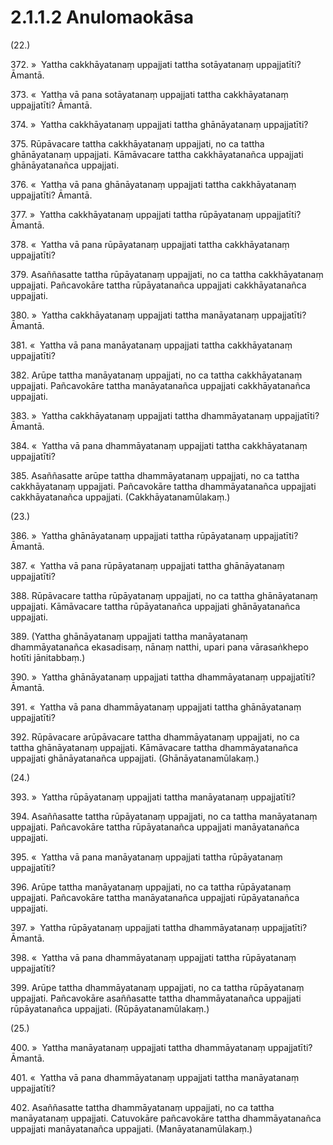 

# 2.1.1.2 Anulomaokāsa





(22.)

372\. »  Yattha cakkhāyatanaṃ uppajjati tattha sotāyatanaṃ uppajjatīti? Āmantā.

373\. «  Yattha vā pana sotāyatanaṃ uppajjati tattha cakkhāyatanaṃ uppajjatīti? Āmantā.

374\. »  Yattha cakkhāyatanaṃ uppajjati tattha ghānāyatanaṃ uppajjatīti?

375\. Rūpāvacare tattha cakkhāyatanaṃ uppajjati, no ca tattha ghānāyatanaṃ uppajjati. Kāmāvacare tattha cakkhāyatanañca uppajjati ghānāyatanañca uppajjati.

376\. «  Yattha vā pana ghānāyatanaṃ uppajjati tattha cakkhāyatanaṃ uppajjatīti? Āmantā.

377\. »  Yattha cakkhāyatanaṃ uppajjati tattha rūpāyatanaṃ uppajjatīti? Āmantā.

378\. «  Yattha vā pana rūpāyatanaṃ uppajjati tattha cakkhāyatanaṃ uppajjatīti?

379\. Asaññasatte tattha rūpāyatanaṃ uppajjati, no ca tattha cakkhāyatanaṃ uppajjati. Pañcavokāre tattha rūpāyatanañca uppajjati cakkhāyatanañca uppajjati.

380\. »  Yattha cakkhāyatanaṃ uppajjati tattha manāyatanaṃ uppajjatīti? Āmantā.

381\. «  Yattha vā pana manāyatanaṃ uppajjati tattha cakkhāyatanaṃ uppajjatīti?

382\. Arūpe tattha manāyatanaṃ uppajjati, no ca tattha cakkhāyatanaṃ uppajjati. Pañcavokāre tattha manāyatanañca uppajjati cakkhāyatanañca uppajjati.

383\. »  Yattha cakkhāyatanaṃ uppajjati tattha dhammāyatanaṃ uppajjatīti? Āmantā.

384\. «  Yattha vā pana dhammāyatanaṃ uppajjati tattha cakkhāyatanaṃ uppajjatīti?

385\. Asaññasatte arūpe tattha dhammāyatanaṃ uppajjati, no ca tattha cakkhāyatanaṃ uppajjati. Pañcavokāre tattha dhammāyatanañca uppajjati cakkhāyatanañca uppajjati. (Cakkhāyatanamūlakaṃ.)

(23.)

386\. »  Yattha ghānāyatanaṃ uppajjati tattha rūpāyatanaṃ uppajjatīti? Āmantā.

387\. «  Yattha vā pana rūpāyatanaṃ uppajjati tattha ghānāyatanaṃ uppajjatīti?

388\. Rūpāvacare tattha rūpāyatanaṃ uppajjati, no ca tattha ghānāyatanaṃ uppajjati. Kāmāvacare tattha rūpāyatanañca uppajjati ghānāyatanañca uppajjati.

389\. (Yattha ghānāyatanaṃ uppajjati tattha manāyatanaṃ dhammāyatanañca ekasadisaṃ, nānaṃ natthi, upari pana vārasaṅkhepo hotīti jānitabbaṃ.)

390\. »  Yattha ghānāyatanaṃ uppajjati tattha dhammāyatanaṃ uppajjatīti? Āmantā.

391\. «  Yattha vā pana dhammāyatanaṃ uppajjati tattha ghānāyatanaṃ uppajjatīti?

392\. Rūpāvacare arūpāvacare tattha dhammāyatanaṃ uppajjati, no ca tattha ghānāyatanaṃ uppajjati. Kāmāvacare tattha dhammāyatanañca uppajjati ghānāyatanañca uppajjati. (Ghānāyatanamūlakaṃ.)

(24.)

393\. »  Yattha rūpāyatanaṃ uppajjati tattha manāyatanaṃ uppajjatīti?

394\. Asaññasatte tattha rūpāyatanaṃ uppajjati, no ca tattha manāyatanaṃ uppajjati. Pañcavokāre tattha rūpāyatanañca uppajjati manāyatanañca uppajjati.

395\. «  Yattha vā pana manāyatanaṃ uppajjati tattha rūpāyatanaṃ uppajjatīti?

396\. Arūpe tattha manāyatanaṃ uppajjati, no ca tattha rūpāyatanaṃ uppajjati. Pañcavokāre tattha manāyatanañca uppajjati rūpāyatanañca uppajjati.

397\. »  Yattha rūpāyatanaṃ uppajjati tattha dhammāyatanaṃ uppajjatīti? Āmantā.

398\. «  Yattha vā pana dhammāyatanaṃ uppajjati tattha rūpāyatanaṃ uppajjatīti?

399\. Arūpe tattha dhammāyatanaṃ uppajjati, no ca tattha rūpāyatanaṃ uppajjati. Pañcavokāre asaññasatte tattha dhammāyatanañca uppajjati rūpāyatanañca uppajjati. (Rūpāyatanamūlakaṃ.)

(25.)

400\. »  Yattha manāyatanaṃ uppajjati tattha dhammāyatanaṃ uppajjatīti? Āmantā.

401\. «  Yattha vā pana dhammāyatanaṃ uppajjati tattha manāyatanaṃ uppajjatīti?

402\. Asaññasatte tattha dhammāyatanaṃ uppajjati, no ca tattha manāyatanaṃ uppajjati. Catuvokāre pañcavokāre tattha dhammāyatanañca uppajjati manāyatanañca uppajjati. (Manāyatanamūlakaṃ.)



